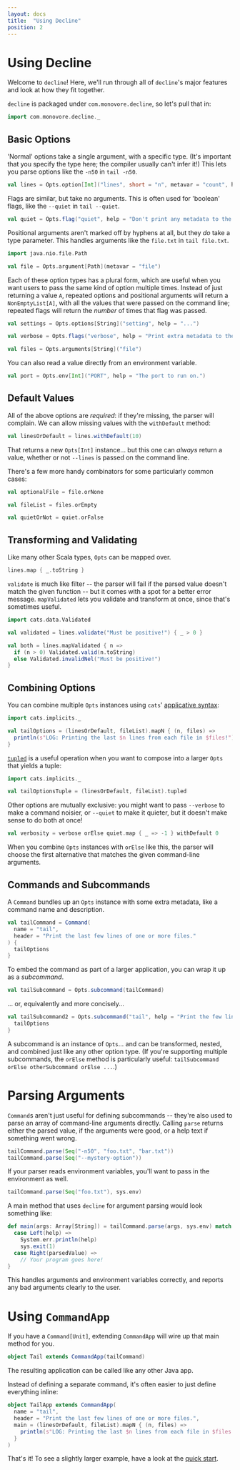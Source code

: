 ```yaml
---
layout: docs
title:  "Using Decline"
position: 2
---
```


# Using Decline

Welcome to `decline`!
Here, we'll run through all of `decline`'s major features and look at how they fit together.

`decline` is packaged under `com.monovore.decline`, so let's pull that in:

```scala mdoc
import com.monovore.decline._
```

## Basic Options

'Normal' options take a single argument, with a specific type.
(It's important that you specify the type here;
the compiler usually can't infer it!)
This lets you parse options like the `-n50` in `tail -n50`.

```scala mdoc:to-string
val lines = Opts.option[Int]("lines", short = "n", metavar = "count", help = "Set a number of lines.")
```

Flags are similar, but take no arguments.
This is often used for 'boolean' flags,
like the `--quiet` in `tail --quiet`.

```scala mdoc:to-string
val quiet = Opts.flag("quiet", help = "Don't print any metadata to the console.")
```

Positional arguments aren't marked off by hyphens at all,
but they _do_ take a type parameter.
This handles arguments like the `file.txt` in `tail file.txt`.

```scala mdoc:to-string
import java.nio.file.Path

val file = Opts.argument[Path](metavar = "file")
```

Each of these option types has a plural form,
which are useful when you want users to pass the same kind of option multiple times.
Instead of just returning a value `A`,
repeated options and positional arguments will return a `NonEmptyList[A]`,
with all the values that were passed on the command line;
repeated flags will return the _number_ of times that flag was passed.

```scala mdoc:to-string
val settings = Opts.options[String]("setting", help = "...")

val verbose = Opts.flags("verbose", help = "Print extra metadata to the console.")

val files = Opts.arguments[String]("file")
```

You can also read a value directly from an environment variable.

```scala mdoc:to-string
val port = Opts.env[Int]("PORT", help = "The port to run on.")
```

## Default Values

All of the above options are _required_: if they're missing, the parser will complain.
We can allow missing values with the `withDefault` method:

```scala mdoc:to-string
val linesOrDefault = lines.withDefault(10)
```

That returns a new `Opts[Int]` instance...
but this one can _always_ return a value,
whether or not `--lines` is passed on the command line.

There's a few more handy combinators for some particularly common cases:

```scala mdoc:to-string
val optionalFile = file.orNone

val fileList = files.orEmpty

val quietOrNot = quiet.orFalse
```

## Transforming and Validating

Like many other Scala types, `Opts` can be mapped over.

```scala mdoc:to-string
lines.map { _.toString }
```

`validate` is much like filter --
the parser will fail if the parsed value doesn't match the given function --
but it comes with a spot for a better error message.
`mapValidated` lets you validate and transform at once, since that's sometimes useful.

```scala mdoc:to-string
import cats.data.Validated

val validated = lines.validate("Must be positive!") { _ > 0 }

val both = lines.mapValidated { n =>
  if (n > 0) Validated.valid(n.toString)
  else Validated.invalidNel("Must be positive!")
}
```

## Combining Options

You can combine multiple `Opts` instances
using `cats`' [applicative syntax](http://typelevel.org/cats/typeclasses/apply.html#apply-builder-syntax):

```scala mdoc:to-string
import cats.implicits._

val tailOptions = (linesOrDefault, fileList).mapN { (n, files) =>
  println(s"LOG: Printing the last $n lines from each file in $files!")
}
```

[`tupled`](https://github.com/typelevel/cats/blob/69356ef/project/Boilerplate.scala#L136) is a useful operation when you want
to compose into a larger `Opts` that yields a tuple:

```scala mdoc:to-string
import cats.implicits._

val tailOptionsTuple = (linesOrDefault, fileList).tupled
```

Other options are mutually exclusive:
you might want to pass `--verbose` to make a command noisier,
or `--quiet` to make it quieter,
but it doesn't make sense to do both at once!

```scala mdoc:to-string
val verbosity = verbose orElse quiet.map { _ => -1 } withDefault 0
```

When you combine `Opts` instances with `orElse` like this,
the parser will choose the first alternative
that matches the given command-line arguments.

## Commands and Subcommands

A `Command` bundles up an `Opts` instance with some extra metadata,
like a command name and description.

```scala mdoc:to-string
val tailCommand = Command(
  name = "tail",
  header = "Print the last few lines of one or more files."
) {
  tailOptions
}
```

To embed the command as part of a larger application,
you can wrap it up as a _subcommand_.

```scala mdoc:to-string
val tailSubcommand = Opts.subcommand(tailCommand)
```

... or, equivalently and more concisely...

```scala mdoc:to-string
val tailSubcommand2 = Opts.subcommand("tail", help = "Print the few lines of one or more files.") {
  tailOptions
}
```

A subcommand is an instance of `Opts`...
and can be transformed, nested, and combined just like any other option type.
(If you're supporting multiple subcommands,
the `orElse` method is particularly useful:
`tailSubcommand orElse otherSubcommand orElse ...`.)

# Parsing Arguments

`Command`s aren't just useful for defining subcommands --
they're also used to parse an array of command-line arguments directly.
Calling `parse` returns either the parsed value, if the arguments were good,
or a help text if something went wrong.

```scala mdoc:to-string
tailCommand.parse(Seq("-n50", "foo.txt", "bar.txt"))
tailCommand.parse(Seq("--mystery-option"))
```

If your parser reads environment variables,
you'll want to pass in the environment as well.

```scala mdoc:to-string
tailCommand.parse(Seq("foo.txt"), sys.env)
```

A main method that uses `decline` for argument parsing would look something like:

```scala mdoc:to-string
def main(args: Array[String]) = tailCommand.parse(args, sys.env) match {
  case Left(help) =>
    System.err.println(help)
    sys.exit(1)
  case Right(parsedValue) =>
    // Your program goes here!
}
```

This handles arguments and environment variables correctly,
and reports any bad arguments clearly to the user.

# Using `CommandApp`

If you have a `Command[Unit]`,
extending `CommandApp` will wire up that main method for you.

```scala mdoc:to-string
object Tail extends CommandApp(tailCommand)
```

The resulting application can be called like any other Java app.

Instead of defining a separate command,
it's often easier to just define everything inline:

```scala mdoc:to-string
object TailApp extends CommandApp(
  name = "tail",
  header = "Print the last few lines of one or more files.",
  main = (linesOrDefault, fileList).mapN { (n, files) =>
    println(s"LOG: Printing the last $n lines from each file in $files!")
  }
)
```

That's it!
To see a slightly larger example,
have a look at the [quick start](./).
